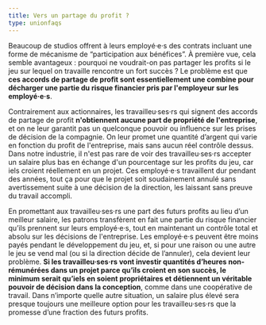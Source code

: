 ```yaml
---
title: Vers un partage du profit ?
type: unionfaqs
---
```

Beaucoup de studios offrent à leurs employé·e·s des contrats incluant une forme de mécanisme de “participation aux bénéfices”. À première vue, cela semble avantageux : pourquoi ne voudrait-on pas partager les profits si le jeu sur lequel on travaille rencontre un fort succès ? Le problème est que **ces accords de partage de profit sont essentiellement une combine pour décharger une partie du risque financier pris par l'employeur sur les employé·e·s**.

Contrairement aux actionnaires, les travailleu·ses·rs qui signent des accords de partage de profit **n'obtiennent aucune part de propriété de l'entreprise**, et on ne leur garantit pas un quelconque pouvoir ou influence sur les prises de décision de la compagnie. On leur promet une quantité d’argent qui varie en fonction du profit de l'entreprise, mais sans aucun réel contrôle dessus. Dans notre industrie, il n'est pas rare de voir des travailleu·ses·rs accepter un salaire plus bas en échange d'un pourcentage sur les profits du jeu, car iels croient réellement en un projet. Ces employé·e·s travaillent dur pendant des années, tout ça pour que le projet soit soudainement annulé sans avertissement suite à une décision de la direction, les laissant sans preuve du travail accompli.

En promettant aux travailleu·ses·rs une part des futurs profits au lieu d’un meilleur salaire, les patrons transfèrent en fait une partie du risque financier qu’ils prennent sur leurs employé·e·s, tout en maintenant un contrôle total et absolu sur les décisions de l'entreprise. Les employé·e·s peuvent être moins payés pendant le développement du jeu, et, si pour une raison ou une autre le jeu se vend mal (ou si la direction décide de l’annuler), cela devient leur problème. **Si les travailleu·ses·rs vont investir quantités d’heures non-rémunérées dans un projet parce qu’ils croient en son succès, le minimum serait qu’iels en soient propriétaires et détiennent un véritable pouvoir de décision dans la conception**, comme dans une coopérative de travail. Dans n’importe quelle autre situation, un salaire plus élevé sera presque toujours une meilleure option pour les travailleu·ses·rs que la promesse d’une fraction des futurs profits.
